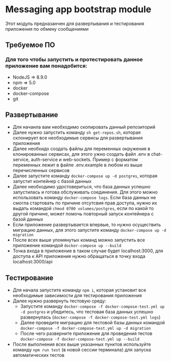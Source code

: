 # Messaging app bootstrap module

Этот модуль предназанчен для развертывания и тестирования приложения по обмену сообщениями


## Требуемое ПО
### Для того чтобы запустить и протестировать данное приложение вам понадобится:

* NodeJS => 8.9.0
* npm => 5.0
* docker
* docker-compose
* git

## Развертывание

* Для начанла вам необходимо скопировать данный репозиторий
* Далее нужно запустить команду `sh get-repos.sh`, которая склонирует все необходимые сервисы для развертывания приложения
* Далее необхидо создать файлы для переменных окружения в клонированных сервисах, для этого ужно создать файл .env в chat-service, auth-service и web-sockets. Пример с форматом переменных лежит в файле .env.example в любом из выше перечисленных сервисов
* Далее запустите команду `docker-compose up -d postgres`, которая запустит контейнер с базой данных
* Далее необходимо удостовериться, что база данных успешно запустилась и готова обслуживать соединения. Для этого можно использовать команду `docker-compose logs`. Если база данных не смогла стартовать по причине отсутсвия прав доступа, нужно их выдать командой `chmod 0700 volumes/postgres`, если по какой то другой причине, может помочь повторный запуск контейнера с базой данных
* Если приложение развертывается впервые, то нужно осуществить миграцию данных, для этого запустите команду `docker-compose up -d migration`
* После всех выше упомянутых команд можно запустить все приложение командой `docker-compose up --build`
* Точка входа в приложение в таком случае будет localhost:3000, для доступа к API приложения нужно обращаться в точку входа localhost:3000/api

## Тестирование

* Для начала запустите команду `npm i`, которая установит все необходимые зависимости для тестирования приложения
* Далее нужно развернуть тестовую среду:
    * Запустите команду `docker-compose -f docker-compose-test.yml up -d postgres` и убедитесь, что тестовая база данных успешно развернулась (`docker-compose -f docker-compose-test.yml logs`)
    * Далее проведите миграцию для тестовой базы данных командой `docker-compose -f docker-compose-test.yml up -d migration`
    * После чего разверните приложение для проведения тестов `docker-compose -f docker-compose-test.yml up --build`
* После выполнения всех выше указанных пунктов используйте команду `npm run test` (в новой сессии терминала) для запуска автоматических тестов
